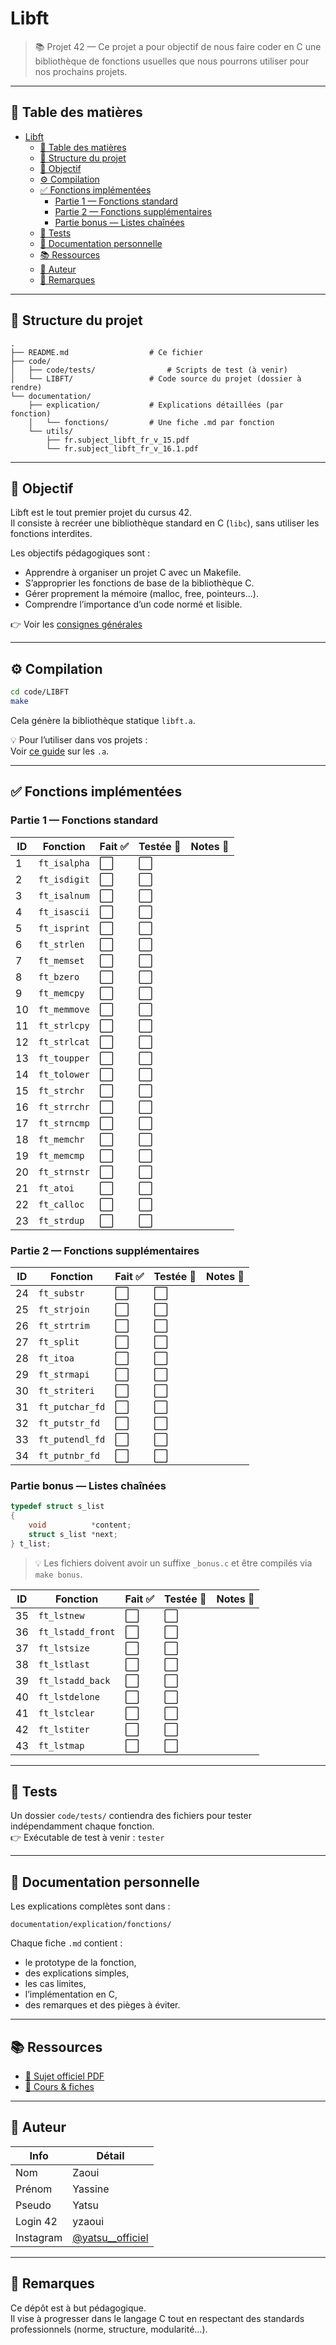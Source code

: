 # Libft

> 📚 Projet 42 — Ce projet a pour objectif de nous faire coder en C une bibliothèque de fonctions usuelles que nous pourrons utiliser pour nos prochains projets.

---

## 📑 Table des matières

- [Libft](#libft)
	- [📑 Table des matières](#-table-des-matières)
	- [📁 Structure du projet](#-structure-du-projet)
	- [🧠 Objectif](#-objectif)
	- [⚙️ Compilation](#️-compilation)
	- [✅ Fonctions implémentées](#-fonctions-implémentées)
		- [Partie 1 — Fonctions standard](#partie-1--fonctions-standard)
		- [Partie 2 — Fonctions supplémentaires](#partie-2--fonctions-supplémentaires)
		- [Partie bonus — Listes chaînées](#partie-bonus--listes-chaînées)
	- [🧪 Tests](#-tests)
	- [📒 Documentation personnelle](#-documentation-personnelle)
	- [📚 Ressources](#-ressources)
	- [👤 Auteur](#-auteur)
	- [🔖 Remarques](#-remarques)

---

## 📁 Structure du projet

```
.
├── README.md                  # Ce fichier
├── code/
│   ├── code/tests/                # Scripts de test (à venir)
│   └── LIBFT/                 # Code source du projet (dossier à rendre)
└── documentation/
    ├── explication/           # Explications détaillées (par fonction)
    │   └── fonctions/         # Une fiche .md par fonction
    └── utils/                 
        ├── fr.subject_libft_fr_v_15.pdf
        └── fr.subject_libft_fr_v_16.1.pdf
```

---

## 🧠 Objectif

Libft est le tout premier projet du cursus 42.  
Il consiste à recréer une bibliothèque standard en C (`libc`), sans utiliser les fonctions interdites.

Les objectifs pédagogiques sont :

- Apprendre à organiser un projet C avec un Makefile.
- S’approprier les fonctions de base de la bibliothèque C.
- Gérer proprement la mémoire (malloc, free, pointeurs...).
- Comprendre l’importance d’un code normé et lisible.

👉 Voir les [consignes générales](./documentation/explication/Consignes.md)

---

## ⚙️ Compilation

```bash
cd code/LIBFT
make
```

Cela génère la bibliothèque statique `libft.a`.

💡 Pour l’utiliser dans vos projets :  
Voir [ce guide](./documentation/explication/utilisation_libft.md) sur les `.a`.

---

## ✅ Fonctions implémentées

### Partie 1 — Fonctions standard

| ID  | Fonction         | Fait ✅ | Testée 🧪 | Notes 📌 |
|-----|------------------|--------|-----------|-----------|
| 1   | `ft_isalpha`     | ⬜️     | ⬜️        |           |
| 2   | `ft_isdigit`     | ⬜️     | ⬜️        |           |
| 3   | `ft_isalnum`     | ⬜️     | ⬜️        |           |
| 4   | `ft_isascii`     | ⬜️     | ⬜️        |           |
| 5   | `ft_isprint`     | ⬜️     | ⬜️        |           |
| 6   | `ft_strlen`      | ⬜️     | ⬜️        |           |
| 7   | `ft_memset`      | ⬜️     | ⬜️        |           |
| 8   | `ft_bzero`       | ⬜️     | ⬜️        |           |
| 9   | `ft_memcpy`      | ⬜️     | ⬜️        |           |
| 10  | `ft_memmove`     | ⬜️     | ⬜️        |           |
| 11  | `ft_strlcpy`     | ⬜️     | ⬜️        |           |
| 12  | `ft_strlcat`     | ⬜️     | ⬜️        |           |
| 13  | `ft_toupper`     | ⬜️     | ⬜️        |           |
| 14  | `ft_tolower`     | ⬜️     | ⬜️        |           |
| 15  | `ft_strchr`      | ⬜️     | ⬜️        |           |
| 16  | `ft_strrchr`     | ⬜️     | ⬜️        |           |
| 17  | `ft_strncmp`     | ⬜️     | ⬜️        |           |
| 18  | `ft_memchr`      | ⬜️     | ⬜️        |           |
| 19  | `ft_memcmp`      | ⬜️     | ⬜️        |           |
| 20  | `ft_strnstr`     | ⬜️     | ⬜️        |           |
| 21  | `ft_atoi`        | ⬜️     | ⬜️        |           |
| 22  | `ft_calloc`      | ⬜️     | ⬜️        |           |
| 23  | `ft_strdup`      | ⬜️     | ⬜️        |           |

### Partie 2 — Fonctions supplémentaires

| ID  | Fonction         | Fait ✅ | Testée 🧪 | Notes 📌 |
|-----|------------------|--------|-----------|------------|
| 24  | `ft_substr`      | ⬜️     | ⬜️        |            |
| 25  | `ft_strjoin`     | ⬜️     | ⬜️        |            |
| 26  | `ft_strtrim`     | ⬜️     | ⬜️        |            |
| 27  | `ft_split`       | ⬜️     | ⬜️        |            |
| 28  | `ft_itoa`        | ⬜️     | ⬜️        |            |
| 29  | `ft_strmapi`     | ⬜️     | ⬜️        |            |
| 30  | `ft_striteri`    | ⬜️     | ⬜️        |            |
| 31  | `ft_putchar_fd`  | ⬜️     | ⬜️        |            |
| 32  | `ft_putstr_fd`   | ⬜️     | ⬜️        |            |
| 33  | `ft_putendl_fd`  | ⬜️     | ⬜️        |            |
| 34  | `ft_putnbr_fd`   | ⬜️     | ⬜️        |            |

### Partie bonus — Listes chaînées

```c
typedef struct s_list
{
    void          *content;
    struct s_list *next;
} t_list;
```

> 💡 Les fichiers doivent avoir un suffixe `_bonus.c` et être compilés via `make bonus`.

| ID  | Fonction            | Fait ✅ | Testée 🧪 | Notes 📌 |
|-----|---------------------|--------|-----------|----------|
| 35  | `ft_lstnew`         | ⬜️     | ⬜️        |          |
| 36  | `ft_lstadd_front`   | ⬜️     | ⬜️        |          |
| 37  | `ft_lstsize`        | ⬜️     | ⬜️        |          |
| 38  | `ft_lstlast`        | ⬜️     | ⬜️        |          |
| 39  | `ft_lstadd_back`    | ⬜️     | ⬜️        |          |
| 40  | `ft_lstdelone`      | ⬜️     | ⬜️        |          |
| 41  | `ft_lstclear`       | ⬜️     | ⬜️        |          |
| 42  | `ft_lstiter`        | ⬜️     | ⬜️        |          |
| 43  | `ft_lstmap`         | ⬜️     | ⬜️        |          |

---

## 🧪 Tests

Un dossier `code/tests/` contiendra des fichiers pour tester indépendamment chaque fonction.  
👉 Exécutable de test à venir : `tester`

---

## 📒 Documentation personnelle

Les explications complètes sont dans :

```
documentation/explication/fonctions/
```

Chaque fiche `.md` contient :

- le prototype de la fonction,
- des explications simples,
- les cas limites,
- l’implémentation en C,
- des remarques et des pièges à éviter.

---

## 📚 Ressources

- [📄 Sujet officiel PDF](./documentation/utils/fr.subject_libft_fr.pdf)
- [🧠 Cours & fiches](./documentation/explication/)

---

## 👤 Auteur

| Info         | Détail                                                             |
|--------------|--------------------------------------------------------------------|
| Nom          | Zaoui                                                              |
| Prénom       | Yassine                                                            |
| Pseudo       | Yatsu                                                              |
| Login 42     | yzaoui                                                             |
| Instagram    | [@yatsu__officiel](https://www.instagram.com/yatsu__officiel/)    |

---

## 🔖 Remarques

Ce dépôt est à but pédagogique.  
Il vise à progresser dans le langage C tout en respectant des standards professionnels (norme, structure, modularité...).
